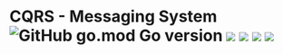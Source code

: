 # CQRS - Messaging System  ![GitHub go.mod Go version](https://img.shields.io/github/go-mod/go-version/ChrisCodeX/CRUD-MongoDBAtlas-Go) ![](https://img.shields.io/badge/Docker-blue?style=flat&logo=docker&logoColor=white) ![](https://img.shields.io/badge/PostgreSQL-316192?style=flat&logo=postgresql&logoColor=white) ![](https://img.shields.io/badge/Elastic_Search-005571?style=flat&logo=elasticsearch&logoColor=white) ![](https://img.shields.io/badge/NGINX-%23009639.svg?style=flat&logo=nginx&logoColor=white)
